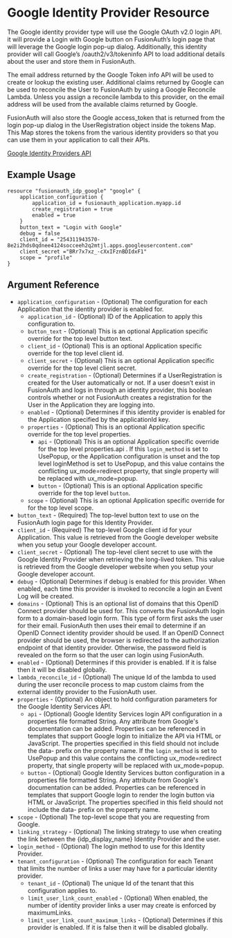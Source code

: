 # Google Identity Provider Resource

The Google identity provider type will use the Google OAuth v2.0 login API. it will provide a Login with Google button on FusionAuth’s login page that will leverage the Google login pop-up dialog. Additionally, this identity provider will call Google’s /oauth2/v3/tokeninfo API to load additional details about the user and store them in FusionAuth.

The email address returned by the Google Token info API will be used to create or lookup the existing user. Additional claims returned by Google can be used to reconcile the User to FusionAuth by using a Google Reconcile Lambda. Unless you assign a reconcile lambda to this provider, on the email address will be used from the available claims returned by Google.

FusionAuth will also store the Google access_token that is returned from the login pop-up dialog in the UserRegistration object inside the tokens Map. This Map stores the tokens from the various identity providers so that you can use them in your application to call their APIs.

[Google Identity Providers API](https://fusionauth.io/docs/v1/tech/apis/identity-providers/google#create-the-google-identity-provider)

## Example Usage

```hcl
resource "fusionauth_idp_google" "google" {
    application_configuration {
        application_id = fusionauth_application.myapp.id
        create_registration = true
        enabled = true
    }
    button_text = "Login with Google"
    debug = false
    client_id = "254311943570-8e2i2hds0qdnee4124socceeh2q2mtjl.apps.googleusercontent.com"
    client_secret ="BRr7x7xz_-cXxIFznBDIdxF1"
    scope = "profile"
}
```

## Argument Reference

* `application_configuration` - (Optional) The configuration for each Application that the identity provider is enabled for.
  * `application_id` - (Optional) ID of the Application to apply this configuration to.
  * `button_text` - (Optional) This is an optional Application specific override for the top level button text.
  * `client_id` - (Optional) This is an optional Application specific override for the top level client id.
  * `client_secret` - (Optional) This is an optional Application specific override for the top level client secret.
  * `create_registration` - (Optional) Determines if a UserRegistration is created for the User automatically or not. If a user doesn’t exist in FusionAuth and logs in through an identity provider, this boolean controls whether or not FusionAuth creates a registration for the User in the Application they are logging into.
  * `enabled` - (Optional) Determines if this identity provider is enabled for the Application specified by the applicationId key.
  * `properties` - (Optional) This is an optional Application specific override for the top level properties.
    * `api` - (Optional) This is an optional Application specific override for the top level properties.api . If this `login_method` is set to UsePopup, or the Application configuration is unset and the top level loginMethod is set to UsePopup, and this value contains the conflicting ux_mode=redirect property, that single property will be replaced with ux_mode=popup.
    * `button` - (Optional) This is an optional Application specific override for the top level `button`.
  * `scope` - (Optional) This is an optional Application specific override for for the top level scope.
* `button_text` - (Required) The top-level button text to use on the FusionAuth login page for this Identity Provider.
* `client_id` - (Required) The top-level Google client id for your Application. This value is retrieved from the Google developer website when you setup your Google developer account.
* `client_secret` - (Optional) The top-level client secret to use with the Google Identity Provider when retrieving the long-lived token. This value is retrieved from the Google developer website when you setup your Google developer account.
* `debug` - (Optional) Determines if debug is enabled for this provider. When enabled, each time this provider is invoked to reconcile a login an Event Log will be created.
* `domains` - (Optional) This is an optional list of domains that this OpenID Connect provider should be used for. This converts the FusionAuth login form to a domain-based login form. This type of form first asks the user for their email. FusionAuth then uses their email to determine if an OpenID Connect identity provider should be used. If an OpenID Connect provider should be used, the browser is redirected to the authorization endpoint of that identity provider. Otherwise, the password field is revealed on the form so that the user can login using FusionAuth.
* `enabled` - (Optional) Determines if this provider is enabled. If it is false then it will be disabled globally.
* `lambda_reconcile_id` - (Optional) The unique Id of the lambda to used during the user reconcile process to map custom claims from the external identity provider to the FusionAuth user.
* `properties` - (Optional) An object to hold configuration parameters for the Google Identity Services API.
  * `api` - (Optional) Google Identity Services login API configuration in a properties file formatted String. Any attribute from Google's documentation can be added. Properties can be referenced in templates that support Google login to initialize the API via HTML or JavaScript. The properties specified in this field should not include the data- prefix on the property name. If the `login_method` is set to UsePopup and this value contains the conflicting ux_mode=redirect property, that single property will be replaced with ux_mode=popup.
  * `button` - (Optional) Google Identity Services button configuration in a properties file formatted String. Any attribute from Google's documentation can be added. Properties can be referenced in templates that support Google login to render the login button via HTML or JavaScript. The properties specified in this field should not include the data- prefix on the property name.
* `scope` - (Optional) The top-level scope that you are requesting from Google.
* `linking_strategy` - (Optional) The linking strategy to use when creating the link between the {idp_display_name} Identity Provider and the user.
* `login_method` - (Optional) The login method to use for this Identity Provider.
* `tenant_configuration` - (Optional) The configuration for each Tenant that limits the number of links a user may have for a particular identity provider.
  * `tenant_id` - (Optional) The unique Id of the tenant that this configuration applies to.
  * `limit_user_link_count_enabled` - (Optional) When enabled, the number of identity provider links a user may create is enforced by maximumLinks.
  * `limit_user_link_count_maximum_links` - (Optional) Determines if this provider is enabled. If it is false then it will be disabled globally.
